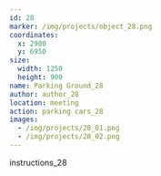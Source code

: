 ```yaml
---
id: 28
marker: /img/projects/object_28.png
coordinates:
  x: 2900
  y: 6950
size:
  width: 1250
  height: 900
name: Parking Ground_28
author: author_28
location: meeting
action: parking cars_28
images:
  - /img/projects/28_01.png
  - /img/projects/28_02.png
---
```


instructions_28
